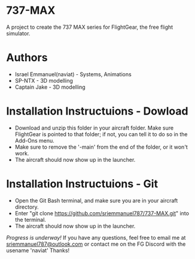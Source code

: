 # 737-MAX
A project to create the 737 MAX series for FlightGear, the free flight simulator.

# Authors
- Israel Emmanuel(naviat) - Systems, Animations
- SP-NTX - 3D modelling
- Captain Jake - 3D modelling

# Installation Instructuions - Dowload
- Download and unzip this folder in your aircraft folder. Make sure FlightGear is pointed to that folder; if not, you can tell it to do so in the Add-Ons menu.
- Make sure to remove the '-main' from the end of the folder, or it won't work.
- The aircraft should now show up in the launcher.

# Installation Instructuions - Git
- Open the Git Bash terminal, and make sure you are in your aircraft directory.
- Enter "git clone https://github.com/sriemmanuel787/737-MAX.git" into the terminal.
- The aircraft should now show up in the launcher.

*Progress is underway!* If you have any questions, feel free to email me at sriemmanuel787@outlook.com or contact me on the FG Discord with the usename 'naviat' Thanks!
